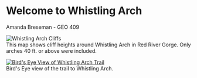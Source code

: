 <!-- Heading 1 -->
# Welcome to Whistling Arch
Amanda Breseman - GEO 409

<!-- First paragraph -->
![Whistling Arch Cliffs](WA_Cliffs_40ft.jpg) <br/>
This map shows cliff heights around Whistling Arch in Red River Gorge. Only arches 40 ft. or above were included. 

<!-- Heading 2 -->
[![Bird's Eye View of Whistling Arch Trail](https://live.staticflickr.com/65535/40813991713_a581fdcd3e_b.jpg)]("https://vimeo.com/334271896") <br/>
Bird's Eye view of the trail to Whistling Arch.


